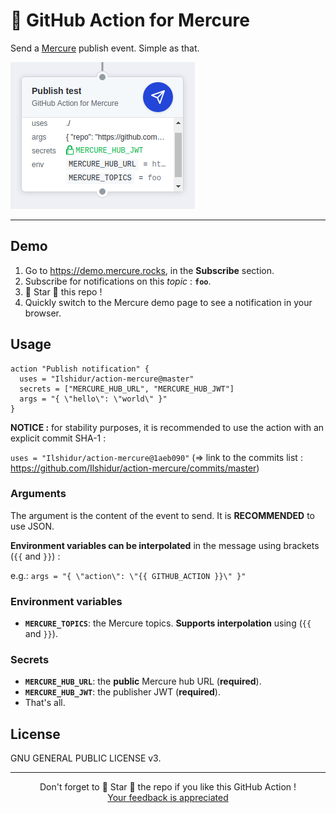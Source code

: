 # 🚀 GitHub Action for Mercure

Send a [Mercure](https://mercure.rocks) publish event. Simple as that.

![GitHub Action](action.png "GitHub Action")

<hr/>

## Demo

1) Go to https://demo.mercure.rocks, in the **Subscribe** section.
2) Subscribe for notifications on this *topic* : **`foo`**.
3) 🌟 Star 🌟 this repo !
4) Quickly switch to the Mercure demo page to see a notification in your browser.

## Usage

```hcl
action "Publish notification" {
  uses = "Ilshidur/action-mercure@master"
  secrets = ["MERCURE_HUB_URL", "MERCURE_HUB_JWT"]
  args = "{ \"hello\": \"world\" }"
}
```

**NOTICE :** for stability purposes, it is recommended to use the action with an explicit commit SHA-1 :

`uses = "Ilshidur/action-mercure@1aeb090"` (=> link to the commits list : https://github.com/Ilshidur/action-mercure/commits/master)

### Arguments

The argument is the content of the event to send. It is **RECOMMENDED** to use JSON.

**Environment variables can be interpolated** in the message using brackets (`{{` and `}}`) :

e.g.: `args = "{ \"action\": \"{{ GITHUB_ACTION }}\" }"`

### Environment variables

* **`MERCURE_TOPICS`**: the Mercure topics. **Supports interpolation** using (`{{` and `}}`).

### Secrets

* **`MERCURE_HUB_URL`**: the **public** Mercure hub URL (**required**).
* **`MERCURE_HUB_JWT`**: the publisher JWT (**required**).
* That's all.

## License

GNU GENERAL PUBLIC LICENSE v3.

<hr/>

<p align="center">
  Don't forget to 🌟 Star 🌟 the repo if you like this GitHub Action !<br/>
  <a href="https://github.com/Ilshidur/action-discord/issues/new">Your feedback is appreciated</a>
</p>
